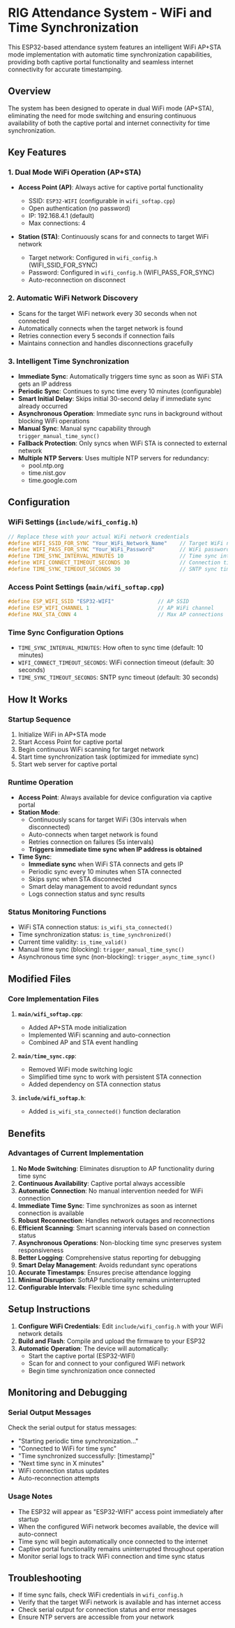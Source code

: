 # RIG Attendance System - WiFi and Time Synchronization

This ESP32-based attendance system features an intelligent WiFi AP+STA mode implementation with automatic time synchronization capabilities, providing both captive portal functionality and seamless internet connectivity for accurate timestamping.

## Overview

The system has been designed to operate in dual WiFi mode (AP+STA), eliminating the need for mode switching and ensuring continuous availability of both the captive portal and internet connectivity for time synchronization.

## Key Features

### 1. Dual Mode WiFi Operation (AP+STA)
- **Access Point (AP)**: Always active for captive portal functionality
  - SSID: `ESP32-WIFI` (configurable in `wifi_softap.cpp`)
  - Open authentication (no password)
  - IP: 192.168.4.1 (default)
  - Max connections: 4

- **Station (STA)**: Continuously scans for and connects to target WiFi network
  - Target network: Configured in `wifi_config.h` (WIFI_SSID_FOR_SYNC)
  - Password: Configured in `wifi_config.h` (WIFI_PASS_FOR_SYNC)
  - Auto-reconnection on disconnect

### 2. Automatic WiFi Network Discovery
- Scans for the target WiFi network every 30 seconds when not connected
- Automatically connects when the target network is found
- Retries connection every 5 seconds if connection fails
- Maintains connection and handles disconnections gracefully

### 3. Intelligent Time Synchronization
- **Immediate Sync**: Automatically triggers time sync as soon as WiFi STA gets an IP address
- **Periodic Sync**: Continues to sync time every 10 minutes (configurable)
- **Smart Initial Delay**: Skips initial 30-second delay if immediate sync already occurred
- **Asynchronous Operation**: Immediate sync runs in background without blocking WiFi operations
- **Manual Sync**: Manual sync capability through `trigger_manual_time_sync()`
- **Fallback Protection**: Only syncs when WiFi STA is connected to external network
- **Multiple NTP Servers**: Uses multiple NTP servers for redundancy:
  - pool.ntp.org
  - time.nist.gov  
  - time.google.com

## Configuration

### WiFi Settings (`include/wifi_config.h`)
```c
// Replace these with your actual WiFi network credentials
#define WIFI_SSID_FOR_SYNC "Your_WiFi_Network_Name"    // Target WiFi network
#define WIFI_PASS_FOR_SYNC "Your_WiFi_Password"        // WiFi password
#define TIME_SYNC_INTERVAL_MINUTES 10                  // Time sync interval
#define WIFI_CONNECT_TIMEOUT_SECONDS 30                // Connection timeout
#define TIME_SYNC_TIMEOUT_SECONDS 30                   // SNTP sync timeout
```

### Access Point Settings (`main/wifi_softap.cpp`)
```c
#define ESP_WIFI_SSID "ESP32-WIFI"              // AP SSID
#define ESP_WIFI_CHANNEL 1                      // AP WiFi channel
#define MAX_STA_CONN 4                          // Max AP connections
```

### Time Sync Configuration Options
- `TIME_SYNC_INTERVAL_MINUTES`: How often to sync time (default: 10 minutes)
- `WIFI_CONNECT_TIMEOUT_SECONDS`: WiFi connection timeout (default: 30 seconds)
- `TIME_SYNC_TIMEOUT_SECONDS`: SNTP sync timeout (default: 30 seconds)

## How It Works

### Startup Sequence
1. Initialize WiFi in AP+STA mode
2. Start Access Point for captive portal
3. Begin continuous WiFi scanning for target network
4. Start time synchronization task (optimized for immediate sync)
5. Start web server for captive portal

### Runtime Operation
- **Access Point**: Always available for device configuration via captive portal
- **Station Mode**: 
  - Continuously scans for target WiFi (30s intervals when disconnected)
  - Auto-connects when target network is found
  - Retries connection on failures (5s intervals)
  - **Triggers immediate time sync when IP address is obtained**
- **Time Sync**: 
  - **Immediate sync** when WiFi STA connects and gets IP
  - Periodic sync every 10 minutes when STA connected
  - Skips sync when STA disconnected
  - Smart delay management to avoid redundant syncs
  - Logs connection status and sync results

### Status Monitoring Functions
- WiFi STA connection status: `is_wifi_sta_connected()`
- Time synchronization status: `is_time_synchronized()`
- Current time validity: `is_time_valid()`
- Manual time sync (blocking): `trigger_manual_time_sync()`
- Asynchronous time sync (non-blocking): `trigger_async_time_sync()`

## Modified Files

### Core Implementation Files
1. **`main/wifi_softap.cpp`**: 
   - Added AP+STA mode initialization
   - Implemented WiFi scanning and auto-connection
   - Combined AP and STA event handling

2. **`main/time_sync.cpp`**: 
   - Removed WiFi mode switching logic
   - Simplified time sync to work with persistent STA connection
   - Added dependency on STA connection status

3. **`include/wifi_softap.h`**: 
   - Added `is_wifi_sta_connected()` function declaration

## Benefits

### Advantages of Current Implementation
1. **No Mode Switching**: Eliminates disruption to AP functionality during time sync
2. **Continuous Availability**: Captive portal always accessible
3. **Automatic Connection**: No manual intervention needed for WiFi connection
4. **Immediate Time Sync**: Time synchronizes as soon as internet connection is available
5. **Robust Reconnection**: Handles network outages and reconnections
6. **Efficient Scanning**: Smart scanning intervals based on connection status
7. **Asynchronous Operations**: Non-blocking time sync preserves system responsiveness
8. **Better Logging**: Comprehensive status reporting for debugging
9. **Smart Delay Management**: Avoids redundant sync operations
10. **Accurate Timestamps**: Ensures precise attendance logging
11. **Minimal Disruption**: SoftAP functionality remains uninterrupted
12. **Configurable Intervals**: Flexible time sync scheduling

## Setup Instructions

1. **Configure WiFi Credentials**: Edit `include/wifi_config.h` with your WiFi network details
2. **Build and Flash**: Compile and upload the firmware to your ESP32
3. **Automatic Operation**: The device will automatically:
   - Start the captive portal (ESP32-WIFI)
   - Scan for and connect to your configured WiFi network
   - Begin time synchronization once connected

## Monitoring and Debugging

### Serial Output Messages
Check the serial output for status messages:
- "Starting periodic time synchronization..."
- "Connected to WiFi for time sync"
- "Time synchronized successfully: [timestamp]"
- "Next time sync in X minutes"
- WiFi connection status updates
- Auto-reconnection attempts

### Usage Notes
- The ESP32 will appear as "ESP32-WIFI" access point immediately after startup
- When the configured WiFi network becomes available, the device will auto-connect
- Time sync will begin automatically once connected to the internet
- Captive portal functionality remains uninterrupted throughout operation
- Monitor serial logs to track WiFi connection and time sync status

## Troubleshooting

- If time sync fails, check WiFi credentials in `wifi_config.h`
- Verify that the target WiFi network is available and has internet access
- Check serial output for connection status and error messages
- Ensure NTP servers are accessible from your network
